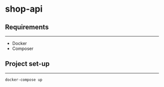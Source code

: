 # shop-api
## Requirements
----------
- Docker
- Composer
## Project set-up
----------
```
docker-compose up
```
